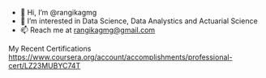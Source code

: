 - 👋 Hi, I’m @rangikagmg
- 👀 I’m interested in Data Science, Data Analystics and Actuarial Science
- 📫 Reach me at rangikagmg@gmail.com

<!---
rangikagmg/rangikagmg is a ✨ special ✨ repository because its `README.md` (this file) appears on your GitHub profile.
You can click the Preview link to take a look at your changes.
--->


My Recent Certifications
https://www.coursera.org/account/accomplishments/professional-cert/LZ23MUBYC74T
